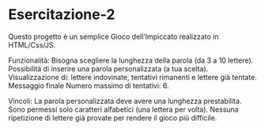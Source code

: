 # Esercitazione-2
Questo progetto è un semplice Gioco dell’Impiccato realizzato in HTML/Css/JS.

Funzionalità:
Bisogna scegliere la lunghezza della parola (da 3 a 10 lettere).
Possibilità di inserire una parola personalizzata (a tua scelta).
Visualizzazione di: lettere indovinate, tentativi rimanenti e lettere già tentate.
Messaggio finale
Numero massimo di tentativi: 6.

Vincoli:
La parola personalizzata deve avere una lunghezza prestabilita.
Sono permessi solo caratteri alfabetici (una lettera per volta).
Nessuna ripetizione di lettere già provate per rendere il gioco più difficile.
